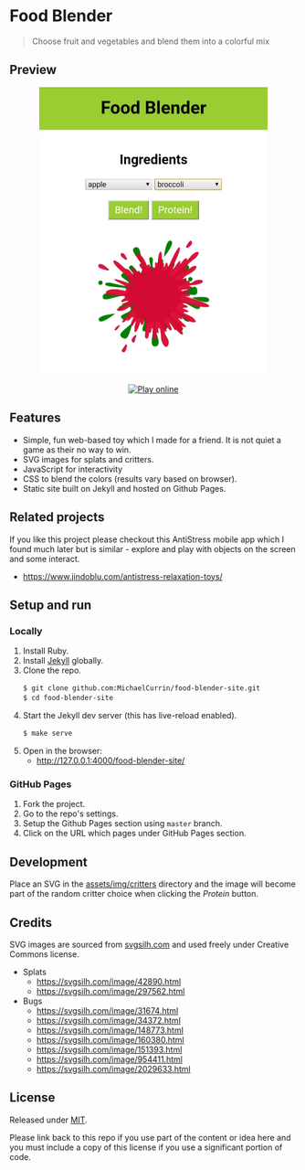 # Food Blender
> Choose fruit and vegetables and blend them into a colorful mix


## Preview

<div align="center">
    <a href="https://michaelcurrin.github.io/food-blender-site/">
        <img src="/sample-1.jpg" alt="Sample screenshot" title="Sample screenshot" width="400" />
    </a>
</div>

<div align="center">

[![Play online](https://img.shields.io/badge/Play_online-green)](_https://michaelcurrin.github.io/food-blender-site/)

</div>


## Features

- Simple, fun web-based toy which I made for a friend. It is not quiet a game as their no way to win.
- SVG images for splats and critters.
- JavaScript for interactivity
- CSS to blend the colors (results vary based on browser).
- Static site built on Jekyll and hosted on Github Pages.


## Related projects

If you like this project please checkout this AntiStress mobile app which I found much later but is similar - explore and play with objects on the screen and some interact.

- https://www.jindoblu.com/antistress-relaxation-toys/


## Setup and run

### Locally

1. Install Ruby.
1. Install [Jekyll](https://jekyllrb.com/) globally.
1. Clone the repo.
    ```bash
    $ git clone github.com:MichaelCurrin/food-blender-site.git
    $ cd food-blender-site
    ```
1. Start the Jekyll dev server (this has live-reload enabled).
    ```bash
    $ make serve
    ```
1. Open in the browser:
    - http://127.0.0.1:4000/food-blender-site/

### GitHub Pages

1. Fork the project.
2. Go to the repo's settings.
3. Setup the Github Pages section using `master` branch.
4. Click on the URL which pages under GitHub Pages section.


## Development

Place an SVG in the [assets/img/critters](/assets/img/critters/) directory and the image will become part of the random critter choice when clicking the _Protein_ button.


## Credits

SVG images are sourced from [svgsilh.com](https://svgsilh.com) and used freely under Creative Commons license.

- Splats
    - https://svgsilh.com/image/42890.html
    - https://svgsilh.com/image/297562.html
- Bugs
    - https://svgsilh.com/image/31674.html
    - https://svgsilh.com/image/34372.html
    - https://svgsilh.com/image/148773.html
    - https://svgsilh.com/image/160380.html
    - https://svgsilh.com/image/151393.html
    - https://svgsilh.com/image/954411.html
    - https://svgsilh.com/image/2029633.html


## License

Released under [MIT](/LICENSE).

Please link back to this repo if you use part of the content or idea here and you must include a copy of this license if you use a significant portion of code.
